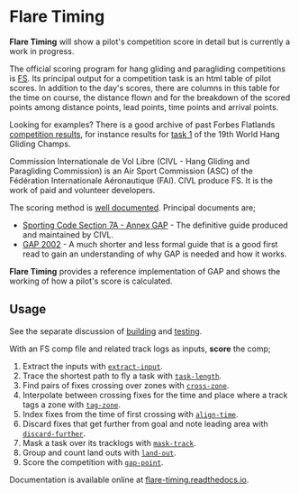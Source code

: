 # Flare Timing

**Flare Timing** will show a pilot's competition score in detail but is currently a work in progress.

The official scoring program for hang gliding and paragliding competitions is [FS](http://fs.fai.org/). Its principal output for a competition task is an html table of pilot scores. In addition to the day's scores, there are columns in this table for the time on course, the distance flown and for the breakdown of the scored points among distance points, lead points, time points and arrival points.

Looking for examples? There is a good archive of past Forbes Flatlands [competition results](http://www.forbesflatlands.com/results/past-results), for instance results for [task 1](https://www.forbesflatlands.com/results-show?id_results=7&db=results2013&class=results_open) of the 19th World Hang Gliding Champs.

Commission Internationale de Vol Libre (CIVL - Hang Gliding and Paragliding Commission) is an Air Sport Commission (ASC) of the Fédération Internationale Aéronautique (FAI). CIVL produce FS. It is the work of paid and volunteer developers.

The scoring method is [well documented](http://fs.fai.org/trac/wiki/ScoringFormulas). Principal documents are;

* [Sporting Code Section 7A - Annex GAP](https://www.fai.org/sites/default/files/documents/sporting_code_s7a-xc-civl_gap_annex_1.pdf) - The definitive guide produced and maintained by CIVL.
* [GAP 2002](http://fs.fai.org/trac/raw-attachment/wiki/ScoringFormulas/GAP02_en.pdf) - A much shorter and less formal guide that is a good first read to gain an understanding of why GAP is needed and how it works.

**Flare Timing** provides a reference implementation of GAP and shows the working of how a pilot's score is calculated.

## Usage

See the separate discussion of [building](BUILDING.md) and [testing](TESTING.md).

With an FS comp file and related track logs as inputs, **score** the comp;
1. Extract the inputs with [`extract-input`](flare-timing/prod-apps/extract-input).  
2. Trace the shortest path to fly a task with [`task-length`](flare-timing/prod-apps/task-length).  
3. Find pairs of fixes crossing over zones with [`cross-zone`](flare-timing/prod-apps/cross-zone).  
4. Interpolate between crossing fixes for the time and place where a track tags a zone with [`tag-zone`](flare-timing/prod-apps/tag-zone).  
5. Index fixes from the time of first crossing with [`align-time`](flare-timing/prod-apps/align-time).  
6. Discard fixes that get further from goal and note leading area with [`discard-further`](flare-timing/prod-apps/discard-further).  
7. Mask a task over its tracklogs with [`mask-track`](flare-timing/prod-apps/mask-track).  
8. Group and count land outs with [`land-out`](flare-timing/prod-apps/land-out).  
9. Score the competition with [`gap-point`](flare-timing/prod-apps/gap-point).  

Documentation is available online at [flare-timing.readthedocs.io](http://flare-timing.readthedocs.io/).
